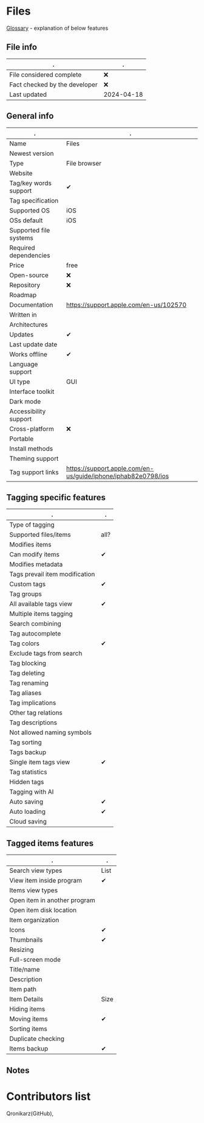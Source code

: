 # Files
[Glossary](glossary.md) - explanation of below features

## File info
. | . |
---|---
File considered complete | ❌
Fact checked by the developer | ❌
Last updated | 2024-04-18

## General info
. | . |
---|---
Name | Files
Newest version | 
Type | File browser
Website | 
Tag/key words support | ✔
Tag specification | 
Supported OS | iOS
OSs default | iOS
Supported file systems | 
Required dependencies | 
Price | free
Open-source | ❌
Repository | ❌
Roadmap | 
Documentation | https://support.apple.com/en-us/102570
Written in | 
Architectures | 
Updates | ✔
Last update date | 
Works offline | ✔
Language support | 
UI type | GUI
Interface toolkit | 
Dark mode | 
Accessibility support | 
Cross-platform | ❌
Portable | 
Install methods | 
Theming support | 
Tag support links | https://support.apple.com/en-us/guide/iphone/iphab82e0798/ios

## Tagging specific features
. | . |
---|---
Type of tagging | 
Supported files/items | all?
Modifies items | 
Can modify items | ✔
Modifies metadata | 
Tags prevail item modification | 
Custom tags | ✔
Tag groups | 
All available tags view | ✔
Multiple items tagging | 
Search combining | 
Tag autocomplete | 
Tag colors | ✔
Exclude tags from search | 
Tag blocking | 
Tag deleting | 
Tag renaming | 
Tag aliases | 
Tag implications | 
Other tag relations | 
Tag descriptions | 
Not allowed naming symbols | 
Tag sorting | 
Tags backup | 
Single item tags view | ✔
Tag statistics | 
Hidden tags | 
Tagging with AI | 
Auto saving | ✔
Auto loading | ✔
Cloud saving | 

## Tagged items features
. | . |
---|---
Search view types | List
View item inside program | ✔
Items view types | 
Open item in another program | 
Open item disk location | 
Item organization | 
Icons | ✔
Thumbnails | ✔
Resizing | 
Full-screen mode | 
Title/name | 
Description | 
Item path | 
Item Details | Size
Hiding items | 
Moving items | ✔
Sorting items | 
Duplicate checking | 
Items backup | ✔

## Notes


# Contributors list
Qronikarz(GitHub), 

